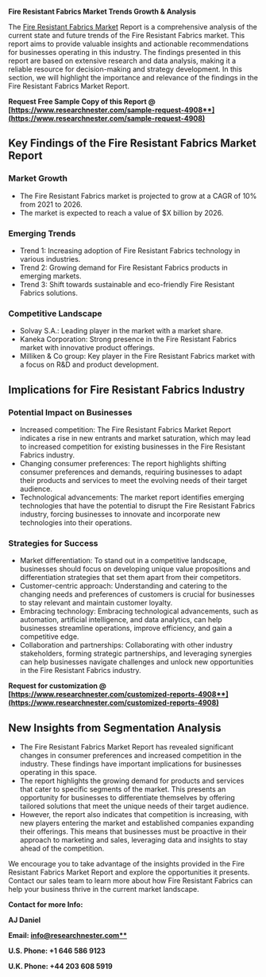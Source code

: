 ﻿**Fire Resistant Fabrics Market Trends Growth & Analysis**

The [Fire Resistant Fabrics Market](https://www.researchnester.com/reports/fire-resistant-fabrics-market/4908) Report is a comprehensive analysis of the current state and future trends of the Fire Resistant Fabrics market. This report aims to provide valuable insights and actionable recommendations for businesses operating in this industry. The findings presented in this report are based on extensive research and data analysis, making it a reliable resource for decision-making and strategy development. In this section, we will highlight the importance and relevance of the findings in the Fire Resistant Fabrics Market Report.

**Request Free Sample Copy of this Report @ [https://www.researchnester.com/sample-request-4908**](https://www.researchnester.com/sample-request-4908)**
## **Key Findings of the Fire Resistant Fabrics Market Report**
### Market Growth
- The Fire Resistant Fabrics market is projected to grow at a CAGR of 10% from 2021 to 2026.
- The market is expected to reach a value of $X billion by 2026.
### Emerging Trends
- Trend 1: Increasing adoption of Fire Resistant Fabrics technology in various industries.
- Trend 2: Growing demand for Fire Resistant Fabrics products in emerging markets.
- Trend 3: Shift towards sustainable and eco-friendly Fire Resistant Fabrics solutions.
### Competitive Landscape
- Solvay S.A.: Leading player in the market with a market share.
- Kaneka Corporation: Strong presence in the Fire Resistant Fabrics market with innovative product offerings.
- Milliken & Co group: Key player in the Fire Resistant Fabrics market with a focus on R&D and product development.
##
## **Implications for Fire Resistant Fabrics Industry**
### Potential Impact on Businesses
- Increased competition: The Fire Resistant Fabrics Market Report indicates a rise in new entrants and market saturation, which may lead to increased competition for existing businesses in the Fire Resistant Fabrics industry.
- Changing consumer preferences: The report highlights shifting consumer preferences and demands, requiring businesses to adapt their products and services to meet the evolving needs of their target audience.
- Technological advancements: The market report identifies emerging technologies that have the potential to disrupt the Fire Resistant Fabrics industry, forcing businesses to innovate and incorporate new technologies into their operations.
### Strategies for Success
- Market differentiation: To stand out in a competitive landscape, businesses should focus on developing unique value propositions and differentiation strategies that set them apart from their competitors.
- Customer-centric approach: Understanding and catering to the changing needs and preferences of customers is crucial for businesses to stay relevant and maintain customer loyalty.
- Embracing technology: Embracing technological advancements, such as automation, artificial intelligence, and data analytics, can help businesses streamline operations, improve efficiency, and gain a competitive edge.
- Collaboration and partnerships: Collaborating with other industry stakeholders, forming strategic partnerships, and leveraging synergies can help businesses navigate challenges and unlock new opportunities in the Fire Resistant Fabrics industry.

**Request for customization @ [https://www.researchnester.com/customized-reports-4908**](https://www.researchnester.com/customized-reports-4908)**
## **New Insights from Segmentation Analysis**
- The Fire Resistant Fabrics Market Report has revealed significant changes in consumer preferences and increased competition in the industry. These findings have important implications for businesses operating in this space.
- The report highlights the growing demand for products and services that cater to specific segments of the market. This presents an opportunity for businesses to differentiate themselves by offering tailored solutions that meet the unique needs of their target audience.
- However, the report also indicates that competition is increasing, with new players entering the market and established companies expanding their offerings. This means that businesses must be proactive in their approach to marketing and sales, leveraging data and insights to stay ahead of the competition.

We encourage you to take advantage of the insights provided in the Fire Resistant Fabrics Market Report and explore the opportunities it presents. Contact our sales team to learn more about how Fire Resistant Fabrics can help your business thrive in the current market landscape.

**Contact for more Info:**

**AJ Daniel**

**Email: [info@researchnester.com**](mailto:info@researchnester.com)**

**U.S. Phone: +1 646 586 9123** 

**U.K. Phone: +44 203 608 5919**

